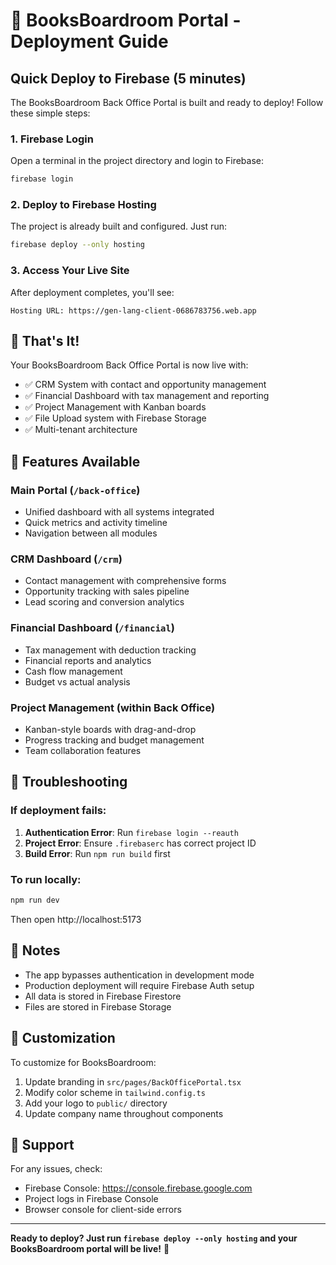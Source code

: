 # 🚀 BooksBoardroom Portal - Deployment Guide

## Quick Deploy to Firebase (5 minutes)

The BooksBoardroom Back Office Portal is built and ready to deploy! Follow these simple steps:

### 1. Firebase Login
Open a terminal in the project directory and login to Firebase:

```bash
firebase login
```

### 2. Deploy to Firebase Hosting
The project is already built and configured. Just run:

```bash
firebase deploy --only hosting
```

### 3. Access Your Live Site
After deployment completes, you'll see:
```
Hosting URL: https://gen-lang-client-0686783756.web.app
```

## 🎉 That's It!

Your BooksBoardroom Back Office Portal is now live with:
- ✅ CRM System with contact and opportunity management
- ✅ Financial Dashboard with tax management and reporting
- ✅ Project Management with Kanban boards
- ✅ File Upload system with Firebase Storage
- ✅ Multi-tenant architecture

## 📱 Features Available

### Main Portal (`/back-office`)
- Unified dashboard with all systems integrated
- Quick metrics and activity timeline
- Navigation between all modules

### CRM Dashboard (`/crm`)
- Contact management with comprehensive forms
- Opportunity tracking with sales pipeline
- Lead scoring and conversion analytics

### Financial Dashboard (`/financial`)
- Tax management with deduction tracking
- Financial reports and analytics
- Cash flow management
- Budget vs actual analysis

### Project Management (within Back Office)
- Kanban-style boards with drag-and-drop
- Progress tracking and budget management
- Team collaboration features

## 🔧 Troubleshooting

### If deployment fails:

1. **Authentication Error**: Run `firebase login --reauth`
2. **Project Error**: Ensure `.firebaserc` has correct project ID
3. **Build Error**: Run `npm run build` first

### To run locally:
```bash
npm run dev
```
Then open http://localhost:5173

## 📝 Notes

- The app bypasses authentication in development mode
- Production deployment will require Firebase Auth setup
- All data is stored in Firebase Firestore
- Files are stored in Firebase Storage

## 🎨 Customization

To customize for BooksBoardroom:
1. Update branding in `src/pages/BackOfficePortal.tsx`
2. Modify color scheme in `tailwind.config.ts`
3. Add your logo to `public/` directory
4. Update company name throughout components

## 📧 Support

For any issues, check:
- Firebase Console: https://console.firebase.google.com
- Project logs in Firebase Console
- Browser console for client-side errors

---

**Ready to deploy? Just run `firebase deploy --only hosting` and your BooksBoardroom portal will be live!** 🚀